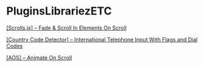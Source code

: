 # PluginsLibrariezETC

[[Scrolls.js] – Fade & Scroll In Elements On Scroll](https://github.com/Nihilnia/PluginsLibrariezETC/tree/main/Fade%20%26%20Scroll%20In%20Elements%20On%20Scroll%20%E2%80%93%20Scrolls.js)

[[Country Code Detector] – International Telephone Input With Flags and Dial Codes](https://github.com/Nihilnia/PluginsLibrariezETC/tree/main/International%20Telephone%20Input%20With%20Flags%20and%20Dial%20Codes)

[[AOS] – Animate On Scroll](https://github.com/Nihilnia/PluginsLibrariezETC/tree/main/AOS%20(Animate%20On%20Scroll))

